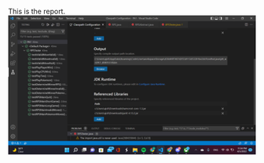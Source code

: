 This is the report.
![image](https://github.com/ItsTheOneAJ/cse15l-lab-reports/blob/main/2022-04-05%20(4).png)

